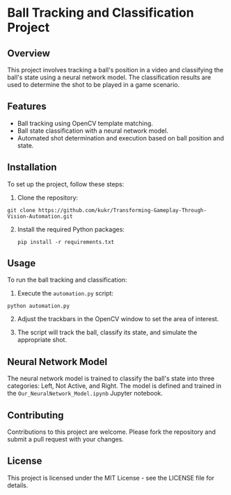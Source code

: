 # Ball Tracking and Classification Project

## Overview

This project involves tracking a ball's position in a video and classifying the ball's state using a neural network model. The classification results are used to determine the shot to be played in a game scenario.

## Features

- Ball tracking using OpenCV template matching.
- Ball state classification with a neural network model.
- Automated shot determination and execution based on ball position and state.

## Installation

To set up the project, follow these steps:

1. Clone the repository:

```
git clone https://github.com/kukr/Transforming-Gameplay-Through-Vision-Automation.git
```

2. Install the required Python packages:
   ```
   pip install -r requirements.txt
   ```

## Usage

To run the ball tracking and classification:

1. Execute the `automation.py` script:

```
python automation.py
```

2. Adjust the trackbars in the OpenCV window to set the area of interest.

3. The script will track the ball, classify its state, and simulate the appropriate shot.

## Neural Network Model

The neural network model is trained to classify the ball's state into three categories: Left, Not Active, and Right. The model is defined and trained in the `Our_NeuralNetwork_Model.ipynb` Jupyter notebook.

## Contributing

Contributions to this project are welcome. Please fork the repository and submit a pull request with your changes.

## License

This project is licensed under the MIT License - see the LICENSE file for details.
